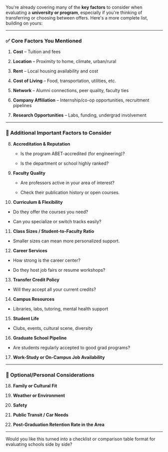 You're already covering many of the **key factors** to consider when evaluating a **university or program**, especially if you're thinking of transferring or choosing between offers. Here's a more complete list, building on yours:

---

### ✅ **Core Factors You Mentioned**

1. **Cost** – Tuition and fees
    
2. **Location** – Proximity to home, climate, urban/rural
    
3. **Rent** – Local housing availability and cost
    
4. **Cost of Living** – Food, transportation, utilities, etc.
    
5. **Network** – Alumni connections, peer quality, faculty ties
    
6. **Company Affiliation** – Internship/co-op opportunities, recruitment pipelines
    
7. **Research Opportunities** – Labs, funding, undergrad involvement
    

---

### 🧩 Additional Important Factors to Consider

8. **Accreditation & Reputation**
    
    - Is the program ABET-accredited (for engineering)?
        
    - Is the department or school highly ranked?
        
9. **Faculty Quality**
    
    - Are professors active in your area of interest?
        
    - Check their publication history or open courses.
        
10. **Curriculum & Flexibility**
    

- Do they offer the courses you need?
    
- Can you specialize or switch tracks easily?
    

11. **Class Sizes / Student-to-Faculty Ratio**
    

- Smaller sizes can mean more personalized support.
    

12. **Career Services**
    

- How strong is the career center?
    
- Do they host job fairs or resume workshops?
    

13. **Transfer Credit Policy**
    

- Will they accept all your current credits?
    

14. **Campus Resources**
    

- Libraries, labs, tutoring, mental health support
    

15. **Student Life**
    

- Clubs, events, cultural scene, diversity
    

16. **Graduate School Pipeline**
    

- Are students regularly accepted to good grad programs?
    

17. **Work-Study or On-Campus Job Availability**
    

---

### 🧭 Optional/Personal Considerations

18. **Family or Cultural Fit**
    
19. **Weather or Environment**
    
20. **Safety**
    
21. **Public Transit / Car Needs**
    
22. **Post-Graduation Retention Rate in the Area**
    

---

Would you like this turned into a checklist or comparison table format for evaluating schools side by side?